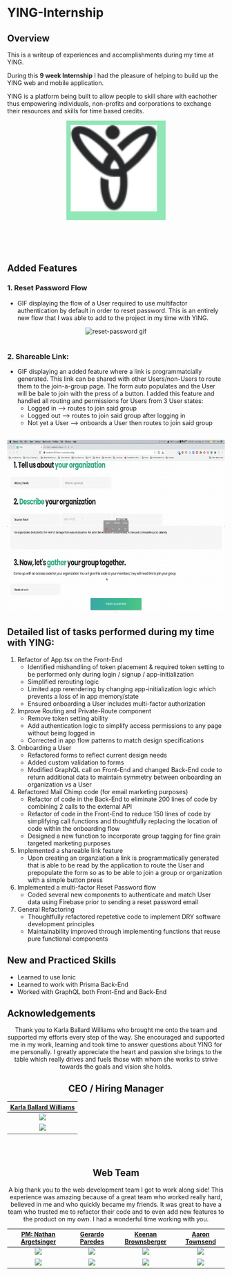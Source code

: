 # YING-Internship
## Overview
This is a writeup of experiences and accomplishments during my time at YING.

During this **9 week Internship** I had the pleasure of helping to build up the YING web and mobile application.

YING is a platform being built to allow people to skill share with eachother thus empowering individuals, non-profits and corporations to exchange their resources and skills for time based credits.
<div style="width:100%; height:300px; display:flex; justify-content:center; align:center">
    <div style="height:210px; width: 210px; background-color:#91e7b6; padding: 10px">
    <img id="thumbnail" src="./data/ying-logo-black3x.png" title="YING logo" alt="reset-password gif" width="200" height="200">
    </div>
</div>


## Added Features
### 1. Reset Password Flow
- GIF displaying the flow of a User required to use multifactor authentication by default in order to reset password. This is an entirely new flow that I was able to add to the project in my time with YING.
<center>
<img src="./data/ying-reset-password.gif" title="Reset password flow" alt="reset-password gif" width="800" height="400">
<br><br>
</center>

### 2. Shareable Link:
- GIF displaying an added feature where a link is programmatcially generated. This link can be shared with other Users/non-Users to route them to the join-a-group  page. The form auto populates and the User will be bale to join with the press of a button. I added this feature and handled all routing and permissions for Users from 3 User states:
    - Logged in --> routes to join said group
    - Logged out --> routes to join said group after logging in
    - Not yet a User --> onboards a User then routes to join said group
    <br><br>
<center>
<img src="./data/ying-shareable-link.gif" title="Shareable link feature that I coded" alt="share-link gif" width="800" height="400">
</center>

## Detailed list of tasks performed during my time with YING:
1.  Refactor of App.tsx on the Front-End
    - Identified mishandling of token placement & required token setting to be performed only during login / signup / app-initialization
    - Simplified rerouting logic
    - Limited app rerendering by changing app-initialization logic which prevents a loss of in app memory/state
    - Ensured onboarding a User includes multi-factor authorization
2. Improve Routing and Private-Route component
    - Remove token setting ability
    - Add authentication logic to simplify access permissions to any page without being logged in
    - Corrected in app flow patterns to match design specifications
3. Onboarding a User
    - Refactored forms to reflect current design needs
    - Added custom validation to forms
    - Modified GraphQL call on Front-End and changed Back-End code to return additional data to maintain symmetry between onboarding an organization vs a User
4. Refactored Mail Chimp code (for email marketing purposes)
    - Refactor of code in the Back-End to eliminate 200 lines of code by combining 2 calls to the external API
    - Refactor of code in the Front-End to reduce 150 lines of code by simplifying call functions and thoughtfully replacing the location of code within the onboarding flow
    - Designed a new function to incorporate group tagging for fine grain targeted marketing purposes
5. Implemented a shareable link feature
    - Upon creating an organziation a link is programmatically generated that is able to be read by the application to route the User and prepopulate the form so as to be able to join a group or organization with a simple button press
6. Implemented a multi-factor Reset Password flow
    - Coded several new components to authenticate and match User data using Firebase prior to sending a reset password email
7. General Refactoring
    - Thoughtfully refactored repetetive code to implement DRY software development principles
    - Maintainability improved through implementing functions that reuse pure functional components



## New and Practiced Skills
- Learned to use Ionic
- Learned to work with Prisma Back-End
- Worked with GraphQL both Front-End and Back-End

## Acknowledgements
<center>
Thank you to Karla Ballard Williams who brought me onto the team and supported my efforts every step of the way.
She encouraged and supported me in my work, learning and took time to answer questions about YING for me personally.
I greatly appreciate the heart and passion she brings to the table which really drives and fuels those with whom she works
to strive towards the goals and vision she holds.
<h2>CEO / Hiring Manager</h2>

|                             [Karla Ballard Williams](https://www.linkedin.com/in/karlaballardforvp/)                                                                                                                                                  |
| :-----------------------------------------------------------------------------------------------------------------------------------------------------------------------------------------------------------------------------------------------:   |
|    [<img src="https://media-exp1.licdn.com/dms/image/C4D03AQEcESCJjNCqQA/profile-displayphoto-shrink_200_200/0?e=1606348800&v=beta&t=LeM-Hl_1igbN-GZ2hBKHwmYveoeyyR1rau8z8Fs3R3M" width = "150" />](https://www.linkedin.com/in/karlaballardforvp/) |
|    [<img src="https://static.licdn.com/sc/h/al2o9zrvru7aqj8e1x2rzsrca" width="40"> ](https://www.linkedin.com/in/karlaballardforvp/)                                                                                                                |
<br><br>
<h2>Web Team</h2>
A big thank you to the web development team I got to work along side!
This experience was amazing because of a great team who worked really hard, believed in me and who quickly became my friends.
It was great to have a team who trusted me to refactor their code and to even add new features to the product on my own. I had a
wonderful time working with you.

|                             [PM: Nathan Argetsinger](https://www.linkedin.com/in/nateargetsinger/)                                                                                                                                                |                                                 [Gerardo Paredes](https://www.linkedin.com/in/gerardo-paredes-562474168/)                                                                                                                                   |                                               [Keenan Brownsberger](https://www.linkedin.com/in/keenanbrownsberger/)                                                                                                                                 |                                                 [Aaron Townsend](https://www.linkedin.com/in/aaronetownsend/)                                                                                                                                    |
| :-----------------------------------------------------------------------------------------------------------------------------------------------------------------------------------------------------------------------------------------------: | :---------------------------------------------------------------------------------------------------------------------------------------------------------------------------------------------------------------------------------------------------------: | :--------------------------------------------------------------------------------------------------------------------------------------------------------------------------------------------------------------------------------------------------: | :----------------------------------------------------------------------------------------------------------------------------------------------------------------------------------------------------------------------------------------------: |
|    [<img src="https://media-exp1.licdn.com/dms/image/C5103AQFrLJbCzSvb-Q/profile-displayphoto-shrink_200_200/0?e=1606348800&v=beta&t=xxP72P3lLYuk6REH5wBYtCIOW1FT9RRnPcULSacIDcA" width = "150" />](https://www.linkedin.com/in/nateargetsinger/) |    [<img src="https://media-exp1.licdn.com/dms/image/C5603AQFt_jfc8QLAJg/profile-displayphoto-shrink_800_800/0?e=1606348800&v=beta&t=jlKP4UWjNhVpNpqxmE819RcO3asMCKos75CGyTz5vUs" width = "150" />](https://www.linkedin.com/in/gerardo-paredes-562474168/) |    [<img src="https://media-exp1.licdn.com/dms/image/C5103AQGWL5C0zdoPKg/profile-displayphoto-shrink_200_200/0?e=1606348800&v=beta&t=YeJCANJ830aDLiqVvDZDfzo_3RS7w034npu-brUQIks" width = "150" />](https://www.linkedin.com/in/keenanbrownsberger/) |    [<img src="https://media-exp1.licdn.com/dms/image/C5603AQGSQLHNH6YVvQ/profile-displayphoto-shrink_200_200/0?e=1606348800&v=beta&t=xRWJWOjQFiygWY8Shf2RAaKwn9pYivR2F3kz_moKYiM" width = "150" />](https://www.linkedin.com/in/aaronetownsend/) |
|    [<img src="https://static.licdn.com/sc/h/al2o9zrvru7aqj8e1x2rzsrca" width="40"> ](https://www.linkedin.com/in/nateargetsinger/)                                                                                                                |    [<img src="https://static.licdn.com/sc/h/al2o9zrvru7aqj8e1x2rzsrca" width="40"> ](https://www.linkedin.com/in/gerardo-paredes-562474168/)                                                                                                                |    [<img src="https://static.licdn.com/sc/h/al2o9zrvru7aqj8e1x2rzsrca" width="40"> ](https://www.linkedin.com/in/keenanbrownsberger/)                                                                                                                |    [<img src="https://static.licdn.com/sc/h/al2o9zrvru7aqj8e1x2rzsrca" width="40"> ](https://www.linkedin.com/in/aaronetownsend/)                                                                                                                |

</center>